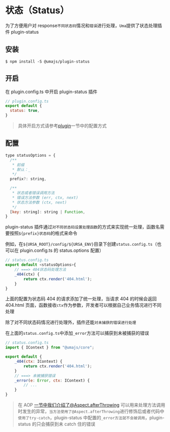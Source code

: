 # 状态（Status）

为了方便用户对 response`不同状态码`情况和`错误`进行处理，`Uma`提供了状态处理插件 plugin-status

## 安装

```shell
$ npm install -S @umajs/plugin-status
```

## 开启

在 plugin.config.ts 中开启 plugin-status 插件

```javascript
// plugin.config.ts
export default {
  status: true,
}
```

> 具体开启方式请参考[plugin](../development/Plugin.md)一节中的配置方式

## 配置

```js
type statusOptions = {
  /**
   * 前缀
   * 默认：_
   */
  prefix?: string,

  /**
   * 状态或者错误调用方法
   * 错误方法参数 (err, ctx, next)
   * 状态方法参数 (ctx, next)
   */
  [key: string]: string | Function,
}
```

plugin-status 插件通过`对不同状态码设置处理函数`的方式来实现统一处理，函数名需要按照`${prefix}状态码`的格式来命令

例如，在`${URSA_ROOT}/config/${URSA_ENV}`目录下创建`status.config.ts`（也可以在 plugin.config.ts 的 status.options 配置）

```javascript
// status.config.ts
export default <statusOptions>{
    // ===> 404状态码处理方法
    _404(ctx) {
        return ctx.render('404.html');
    }
}
```

上面的配置为状态码 404 的请求添加了统一处理，当请求 404 的时候会返回 404.html 页面，函数接收`ctx`作为参数，开发者可以根据自己业务情况进行不同处理

除了对不同状态码情况进行处理外，插件还能`对未捕获的错误进行处理`

在上面的`status.config.ts`中添加`_error`方法可以捕获到未被捕获的错误

```javascript
// status.config.ts
import { IContext } from "@umajs/core";

export default {
    _404(ctx: IContext) {
        return ctx.render('404.html');
    }
    // ===> 未被捕获错误
    _error(e: Error, ctx: IContext) {
        // ...
    }
}
```

> 在 AOP 一节中我们介绍了@Aspect.afterThrowing 可以用来处理方法调用时发生的异常，`当方法使用了@Aspect.afterThrowing`进行修饰后或者代码中`使用了try-catch`，plugin-status 中配置的`_error方法就不会被调用`，plugin-status 的只会捕获到未 catch 住的错误

